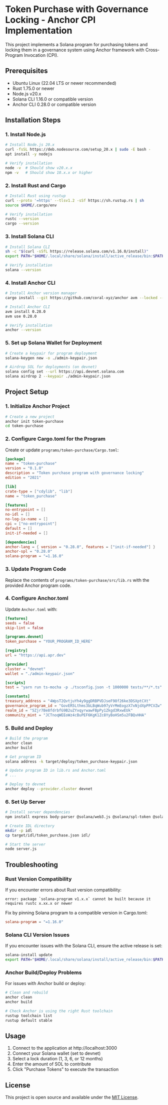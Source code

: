 # Token Purchase with Governance Locking - Anchor CPI Implementation

This project implements a Solana program for purchasing tokens and locking them in a governance system using Anchor framework with Cross-Program Invocation (CPI).

## Prerequisites

- Ubuntu Linux (22.04 LTS or newer recommended)
- Rust 1.75.0 or newer
- Node.js v20.x
- Solana CLI 1.16.0 or compatible version
- Anchor CLI 0.28.0 or compatible version

## Installation Steps

### 1. Install Node.js

```bash
# Install Node.js 20.x
curl -fsSL https://deb.nodesource.com/setup_20.x | sudo -E bash -
apt install -y nodejs

# Verify installation
node -v  # Should show v20.x.x
npm -v   # Should show 10.x.x or higher
```

### 2. Install Rust and Cargo

```bash
# Install Rust using rustup
curl --proto '=https' --tlsv1.2 -sSf https://sh.rustup.rs | sh
source $HOME/.cargo/env

# Verify installation
rustc --version
cargo --version
```

### 3. Install Solana CLI

```bash
# Install Solana CLI
sh -c "$(curl -sSfL https://release.solana.com/v1.16.0/install)"
export PATH="$HOME/.local/share/solana/install/active_release/bin:$PATH"

# Verify installation
solana --version
```

### 4. Install Anchor CLI

```bash
# Install Anchor version manager
cargo install --git https://github.com/coral-xyz/anchor avm --locked --force

# Install Anchor CLI
avm install 0.28.0
avm use 0.28.0

# Verify installation
anchor --version
```

### 5. Set up Solana Wallet for Deployment

```bash
# Create a keypair for program deployment
solana-keygen new -o ./admin-keypair.json

# Airdrop SOL for deployments (on devnet)
solana config set --url https://api.devnet.solana.com
solana airdrop 2 --keypair ./admin-keypair.json
```

## Project Setup

### 1. Initialize Anchor Project

```bash
# Create a new project
anchor init token-purchase
cd token-purchase
```

### 2. Configure Cargo.toml for the Program

Create or update `programs/token-purchase/Cargo.toml`:

```toml
[package]
name = "token-purchase"
version = "0.1.0"
description = "Token purchase program with governance locking"
edition = "2021"

[lib]
crate-type = ["cdylib", "lib"]
name = "token_purchase"

[features]
no-entrypoint = []
no-idl = []
no-log-ix-name = []
cpi = ["no-entrypoint"]
default = []
init-if-needed = []

[dependencies]
anchor-lang = { version = "0.28.0", features = ["init-if-needed"] }
anchor-spl = "0.28.0"
solana-program = "=1.16.0"
```

### 3. Update Program Code

Replace the contents of `programs/token-purchase/src/lib.rs` with the provided Anchor program code.

### 4. Configure Anchor.toml

Update `Anchor.toml` with:

```toml
[features]
seeds = false
skip-lint = false

[programs.devnet]
token_purchase = "YOUR_PROGRAM_ID_HERE"

[registry]
url = "https://api.apr.dev"

[provider]
cluster = "devnet"
wallet = "./admin-keypair.json"

[scripts]
test = "yarn run ts-mocha -p ./tsconfig.json -t 1000000 tests/**/*.ts"

[constants]
treasury_address = "4WpsT2QvtjuYh4y9ggDRBPVDJseF98f26ke3DSXptCXt"
governance_program_id = "GovER5Lthms3bLBqWub97yVrMmEogzX7xNjdXpPPCVZw"
realm_id = "5Zjr7Be8fdrbfG9B2uZYxqyrwawFBpPy1Zkgd3RxwEUk"
community_mint = "JCTnoqWEEoWz4cBuPEF6KgK1Zc8YyBoHSm5u2FBQvHHA"
```

### 5. Build and Deploy

```bash
# Build the program
anchor clean
anchor build

# Get program ID
solana address -k target/deploy/token_purchase-keypair.json

# Update program ID in lib.rs and Anchor.toml
# ...

# Deploy to devnet
anchor deploy --provider.cluster devnet
```

### 6. Set Up Server

```bash
# Install server dependencies
npm install express body-parser @solana/web3.js @solana/spl-token @solana/spl-governance @project-serum/anchor

# Create IDL directory
mkdir -p idl
cp target/idl/token_purchase.json idl/

# Start the server
node server.js
```

## Troubleshooting

### Rust Version Compatibility

If you encounter errors about Rust version compatibility:

```
error: package `solana-program v1.x.x` cannot be built because it requires rustc x.xx.x or newer
```

Fix by pinning Solana program to a compatible version in Cargo.toml:

```toml
solana-program = "=1.16.0"
```

### Solana CLI Version Issues

If you encounter issues with the Solana CLI, ensure the active release is set:

```bash
solana-install update
export PATH="$HOME/.local/share/solana/install/active_release/bin:$PATH"
```

### Anchor Build/Deploy Problems

For issues with Anchor build or deploy:

```bash
# Clean and rebuild
anchor clean
anchor build

# Check Anchor is using the right Rust toolchain
rustup toolchain list
rustup default stable
```

## Usage

1. Connect to the application at http://localhost:3000
2. Connect your Solana wallet (set to devnet)
3. Select a lock duration (1, 3, 6, or 12 months)
4. Enter the amount of SOL to contribute
5. Click "Purchase Tokens" to execute the transaction

## License

This project is open source and available under the [MIT License](LICENSE).

